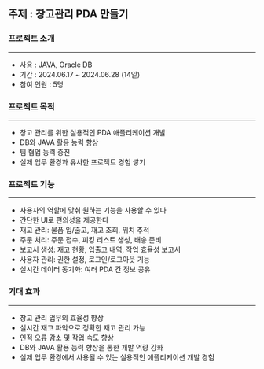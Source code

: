 ## 주제 : 창고관리 PDA 만들기

### 프로젝트 소개
---
+ 사용 : JAVA, Oracle DB
+ 기간 : 2024.06.17 ~ 2024.06.28 (14일)
+ 참여 인원 : 5명

### 프로젝트 목적
---
+ 창고 관리를 위한 실용적인 PDA 애플리케이션 개발
+ DB와 JAVA 활용 능력 향상
+ 팀 협업 능력 증진
+ 실제 업무 환경과 유사한 프로젝트 경험 쌓기

### 프로젝트 기능
---
+ 사용자의 역할에 맞춰 원하는 기능을 사용할 수 있다
+ 간단한 UI로 편의성을 제공한다
+ 재고 관리: 물품 입/출고, 재고 조회, 위치 추적
+ 주문 처리: 주문 접수, 피킹 리스트 생성, 배송 준비
+ 보고서 생성: 재고 현황, 입출고 내역, 작업 효율성 보고서
+ 사용자 관리: 권한 설정, 로그인/로그아웃 기능
+ 실시간 데이터 동기화: 여러 PDA 간 정보 공유

### 기대 효과
---
+ 창고 관리 업무의 효율성 향상
+ 실시간 재고 파악으로 정확한 재고 관리 가능
+ 인적 오류 감소 및 작업 속도 향상
+ DB와 JAVA 활용 능력 향상을 통한 개발 역량 강화
+ 실제 업무 환경에서 사용될 수 있는 실용적인 애플리케이션 개발 경험

